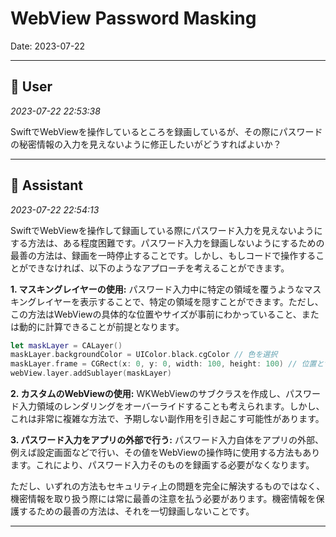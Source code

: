 # WebView Password Masking

Date: 2023-07-22

---

## 👤 User
*2023-07-22 22:53:38*

SwiftでWebViewを操作しているところを録画しているが、その際にパスワードの秘密情報の入力を見えないように修正したいがどうすればよいか？

---

## 🤖 Assistant
*2023-07-22 22:54:13*

SwiftでWebViewを操作して録画している際にパスワード入力を見えないようにする方法は、ある程度困難です。パスワード入力を録画しないようにするための最善の方法は、録画を一時停止することです。しかし、もしコードで操作することができなければ、以下のようなアプローチを考えることができます。

**1. マスキングレイヤーの使用:**
パスワード入力中に特定の領域を覆うようなマスキングレイヤーを表示することで、特定の領域を隠すことができます。ただし、この方法はWebViewの具体的な位置やサイズが事前にわかっていること、または動的に計算できることが前提となります。

```swift
let maskLayer = CALayer()
maskLayer.backgroundColor = UIColor.black.cgColor // 色を選択
maskLayer.frame = CGRect(x: 0, y: 0, width: 100, height: 100) // 位置とサイズを指定
webView.layer.addSublayer(maskLayer)
```

**2. カスタムのWebViewの使用:**
WKWebViewのサブクラスを作成し、パスワード入力領域のレンダリングをオーバーライドすることも考えられます。しかし、これは非常に複雑な方法で、予期しない副作用を引き起こす可能性があります。

**3. パスワード入力をアプリの外部で行う:**
パスワード入力自体をアプリの外部、例えば設定画面などで行い、その値をWebViewの操作時に使用する方法もあります。これにより、パスワード入力そのものを録画する必要がなくなります。

ただし、いずれの方法もセキュリティ上の問題を完全に解決するものではなく、機密情報を取り扱う際には常に最善の注意を払う必要があります。機密情報を保護するための最善の方法は、それを一切録画しないことです。

---
